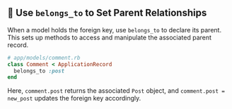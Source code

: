 ## 🔗 Use `belongs_to` to Set Parent Relationships

When a model holds the foreign key, use `belongs_to` to declare its parent. This sets up methods to access and manipulate the associated parent record.

```ruby
# app/models/comment.rb
class Comment < ApplicationRecord
  belongs_to :post
end
```

Here, `comment.post` returns the associated `Post` object, and `comment.post = new_post` updates the foreign key accordingly.
